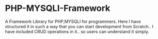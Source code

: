 # PHP-MYSQLI-Framework
A Framework Library for PHP,MYSQLI for programmers. Here I have structured it in such a way that you can start development from Scratch.. I have included CRUD operations in it.. so users can understand it simply.
